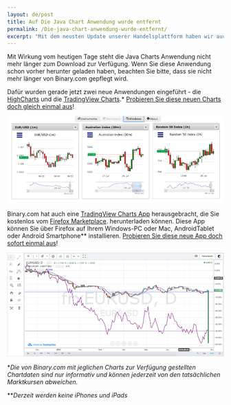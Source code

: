 ```yaml
---
layout: de/post
title: Auf Die Java Chart Anwendung wurde entfernt
permalink: /Die-java-chart-anwendung-wurde-entfernt/
excerpt: "Mit dem neusten Update unserer Handelsplattform haben wir auch für ausgewählte Märkte Spread-Kontrakte eingeführt. Probieren Sie unsere neuen Spread-Kontrakte aus und platzieren Sie jetzt Ihr erstes Geschäft!"  
---
```


Mit Wirkung vom heutigen Tage steht die Java Charts Anwendung nicht mehr länger zum Download zur Verfügung. Wenn Sie diese Anwendung schon vorher herunter geladen haben, beachten Sie bitte, dass sie nicht mehr länger von Binary.com gepflegt wird.

Dafür wurden gerade jetzt zwei neue Anwendungen eingeführt - die [HighCharts](https://highcharts.binary.com/?l=EN&utm_source=blog&utm_medium=social&utm_content=EN&utm_campaign=whatsnew) und die [TradingView Charts](https://tradingview.binary.com/?l=EN&utm_source=blog&utm_medium=social&utm_content=EN&utm_campaign=whatsnew).*
[Probieren Sie diese neuen Charts doch gleich einmal aus](https://www.binary.com/charting/?l=EN&utm_source=blog&utm_medium=social&utm_content=EN&utm_campaign=whatsnew)!

![](/images/blog-image1-charts.png)

Binary.com hat auch eine [TradingView Charts App](https://marketplace.firefox.com/app/binary-ltd-tradingview-charts?src=search) herausgebracht, die Sie kostenlos vom [Firefox Marketplace](https://marketplace.firefox.com/app/binary-ltd-tradingview-charts?src=search). herunterladen können. Diese App können Sie über Firefox auf Ihrem Windows-PC oder Mac, AndroidTablet oder Android Smartphone** installieren. [Probieren Sie diese neue App doch sofort einmal aus](https://marketplace.firefox.com/app/binary-ltd-tradingview-charts/?src=search)!

![](/images/blog-image-charts2.png)

**Die von Binary.com mit jeglichen Charts zur Verfügung gestellten Chartdaten sind nur informativ und können jederzeit von den tatsächlichen Marktkursen abweichen.*

***Derzeit werden keine iPhones und iPads*